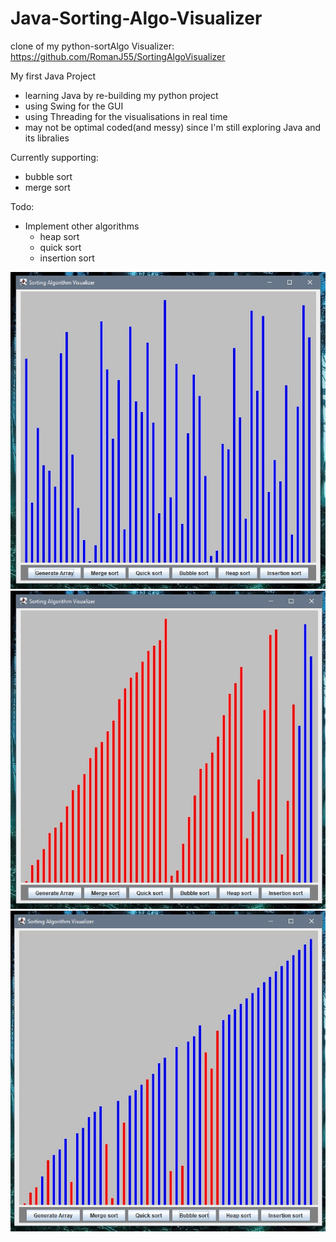 # Java-Sorting-Algo-Visualizer

clone of my python-sortAlgo Visualizer: https://github.com/RomanJ55/SortingAlgoVisualizer

My first Java Project
 - learning Java by re-building my python project
 - using Swing for the GUI
 - using Threading for the visualisations in real time
 - may not be optimal coded(and messy) since I'm still exploring Java and its libralies

Currently supporting:
 - bubble sort
 - merge sort

Todo:

- Implement other algorithms
  - heap sort
  - quick sort
  - insertion sort
 
 
 ![Start_screen](assets/001.jpg "Start_screen")
 ![merge](assets/002.jpg "merge")
 ![bubble](assets/003.jpg "bubble")
 

